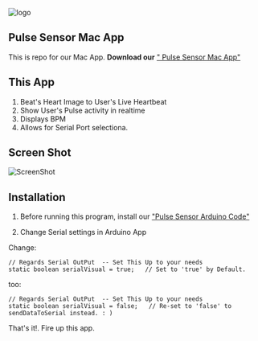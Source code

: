 ![logo](https://avatars0.githubusercontent.com/u/7002937?v=3&s=200)

## Pulse Sensor Mac App 
This is repo for our Mac App. 
 **Download our** <a href="https://itunes.apple.com/us/app/pulse-sensor/id974284569?ls=1&mt=12"> " Pulse Sensor Mac App"</a>
 
## This App
1. Beat's Heart Image to User's Live Heartbeat   
2. Show User's Pulse activity in realtime
3. Displays BPM
4. Allows for Serial Port selectiona. 

## Screen Shot
![ScreenShot](https://github.com/WorldFamousElectronics/PulseSensor_Mac_App/blob/master/pics/macappscreen.png) 


## Installation
1. Before running this program, install our <a href="https://https://github.com/WorldFamousElectronics/PulseSensor_Amped_Arduinor"> "Pulse Sensor Arduino Code"</a>

2.  Change Serial settings in Arduino App

Change:
```
// Regards Serial OutPut  -- Set This Up to your needs
static boolean serialVisual = true;   // Set to 'true' by Default. 

```
too:
```
// Regards Serial OutPut  -- Set This Up to your needs
static boolean serialVisual = false;   // Re-set to 'false' to sendDataToSerial instead. : ) 

```
That's it!.  Fire up this app. 
